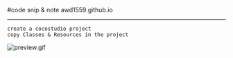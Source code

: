 #code snip & note 
	awd1559.github.io
	
****
	create a cocostudio project
	copy Classes & Resources in the project

![preview.gif](preview.gif)